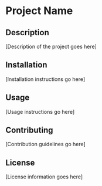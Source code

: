 # Project Name

## Description

[Description of the project goes here]

## Installation

[Installation instructions go here]

## Usage

[Usage instructions go here]

## Contributing

[Contribution guidelines go here]

## License

[License information goes here]
